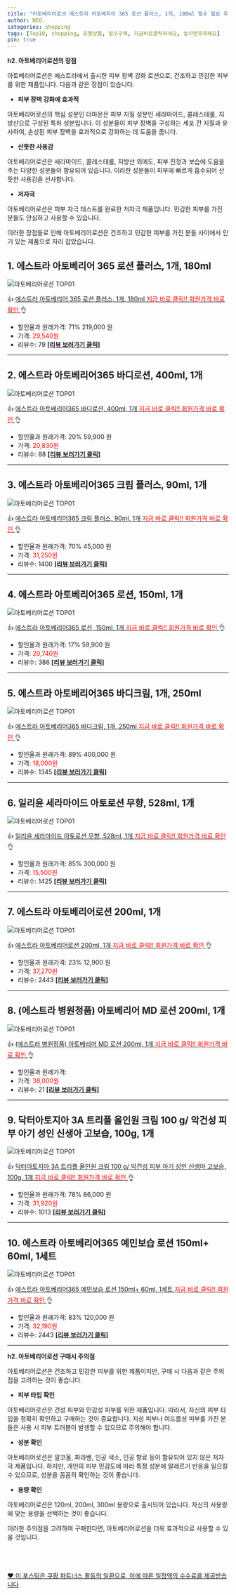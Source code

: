 ```yaml
---
title: "아토베리어로션 에스트라 아토베리어 365 로션 플러스, 1개, 180ml 필수 필요 추천 제품 비교 최저 가격 비교 장점 구매 후기 구매평"
author: NEO.
categories: shopping
tags: [Top10, shopping, 유행상품, 필수구매, 지금바로클릭하세요, 놓치면후회해요]
pin: true
---
```

**h2. 아토베리어로션의 장점**

아토베리어로션은 에스트라에서 출시한 피부 장벽 강화 로션으로, 건조하고 민감한 피부를 위한 제품입니다. 다음과 같은 장점이 있습니다.

* **피부 장벽 강화에 효과적**

아토베리어로션의 핵심 성분인 더마온은 피부 지질 성분인 세라마이드, 콜레스테롤, 지방산으로 구성된 특허 성분입니다. 이 성분들이 피부 장벽을 구성하는 세포 간 지질과 유사하여, 손상된 피부 장벽을 효과적으로 강화하는 데 도움을 줍니다.

* **산뜻한 사용감**

아토베리어로션은 세라마이드, 콜레스테롤, 지방산 외에도, 피부 진정과 보습에 도움을 주는 다양한 성분들이 함유되어 있습니다. 이러한 성분들이 피부에 빠르게 흡수되어 산뜻한 사용감을 선사합니다.

* **저자극**

아토베리어로션은 피부 자극 테스트를 완료한 저자극 제품입니다. 민감한 피부를 가진 분들도 안심하고 사용할 수 있습니다.

이러한 장점들로 인해 아토베리어로션은 건조하고 민감한 피부를 가진 분들 사이에서 인기 있는 제품으로 자리 잡았습니다.

   

## 1. 에스트라 아토베리어 365 로션 플러스, 1개, 180ml

![아토베리어로션 TOP01](https://thumbnail10.coupangcdn.com/thumbnails/remote/490x490ex/image/retail/images/4690401835144025-94ad53c9-f9ab-4a5b-ae5e-8985bf1e627b.jpg)


👍 [에스트라 아토베리어 365 로션 플러스, 1개, 180ml <font color=red> 지금 바로 클릭!! 회원가격 바로 확인 </font> ](https://link.coupang.com/re/AFFSDP?lptag=AF3617701&subid=GithubCoopas&pageKey=6248925733&traceid=V0-153&itemId=12655849052&vendorItemId=79923189403) 👌 


- 할인율과 원래가격: 71%  219,000   원
- 가격: <span style='color:red'>29,540원</span>
- 리뷰수: 79  [**[리뷰 보러가기 클릭]**](https://link.coupang.com/re/AFFSDP?lptag=AF3617701&subid=GithubCoopas&pageKey=6248925733&traceid=V0-153&itemId=12655849052&vendorItemId=79923189403)

---


   

## 2. 에스트라 아토베리어365 바디로션, 400ml, 1개

![아토베리어로션 TOP01](https://thumbnail6.coupangcdn.com/thumbnails/remote/490x490ex/image/retail/images/5059017777210624-9ecafde3-0f3c-464c-845d-de7b2cc8bbdb.jpg)


👍 [에스트라 아토베리어365 바디로션, 400ml, 1개 <font color=red> 지금 바로 클릭!! 회원가격 바로 확인 </font> ](https://link.coupang.com/re/AFFSDP?lptag=AF3617701&subid=GithubCoopas&pageKey=6389831548&traceid=V0-153&itemId=20354959665&vendorItemId=86261430084) 👌 


- 할인율과 원래가격: 20%  59,900   원
- 가격: <span style='color:red'>20,830원</span>
- 리뷰수: 88  [**[리뷰 보러가기 클릭]**](https://link.coupang.com/re/AFFSDP?lptag=AF3617701&subid=GithubCoopas&pageKey=6389831548&traceid=V0-153&itemId=20354959665&vendorItemId=86261430084)

---


   

## 3. 에스트라 아토베리어365 크림 플러스, 90ml, 1개

![아토베리어로션 TOP01](https://thumbnail6.coupangcdn.com/thumbnails/remote/490x490ex/image/retail/images/3017953017724872-96fdd813-e1bf-4673-91bd-9db72e6dcb70.jpg)


👍 [에스트라 아토베리어365 크림 플러스, 90ml, 1개 <font color=red> 지금 바로 클릭!! 회원가격 바로 확인 </font> ](https://link.coupang.com/re/AFFSDP?lptag=AF3617701&subid=GithubCoopas&pageKey=6249008831&traceid=V0-153&itemId=12656558190&vendorItemId=79923886105) 👌 


- 할인율과 원래가격: 70%  45,000   원
- 가격: <span style='color:red'>31,250원</span>
- 리뷰수: 1400  [**[리뷰 보러가기 클릭]**](https://link.coupang.com/re/AFFSDP?lptag=AF3617701&subid=GithubCoopas&pageKey=6249008831&traceid=V0-153&itemId=12656558190&vendorItemId=79923886105)

---


   

## 4. 에스트라 아토베리어365 로션, 150ml, 1개

![아토베리어로션 TOP01](https://thumbnail10.coupangcdn.com/thumbnails/remote/490x490ex/image/vendor_inventory/27d7/e17b7d699c8a455e42c7e7bd4d74320fe87cbbb2f56e5433ce7a0b4b1d9e.jpg)


👍 [에스트라 아토베리어365 로션, 150ml, 1개 <font color=red> 지금 바로 클릭!! 회원가격 바로 확인 </font> ](https://link.coupang.com/re/AFFSDP?lptag=AF3617701&subid=GithubCoopas&pageKey=7168284345&traceid=V0-153&itemId=12801935802&vendorItemId=86793302087) 👌 


- 할인율과 원래가격: 17%  59,900   원
- 가격: <span style='color:red'>20,740원</span>
- 리뷰수: 386  [**[리뷰 보러가기 클릭]**](https://link.coupang.com/re/AFFSDP?lptag=AF3617701&subid=GithubCoopas&pageKey=7168284345&traceid=V0-153&itemId=12801935802&vendorItemId=86793302087)

---


   

## 5. 에스트라 아토베리어365 바디크림, 1개, 250ml

![아토베리어로션 TOP01](https://thumbnail10.coupangcdn.com/thumbnails/remote/490x490ex/image/retail/images/4809415676845158-0c5c5203-ed8e-469f-a156-bb476f3a8c68.jpg)


👍 [에스트라 아토베리어365 바디크림, 1개, 250ml <font color=red> 지금 바로 클릭!! 회원가격 바로 확인 </font> ](https://link.coupang.com/re/AFFSDP?lptag=AF3617701&subid=GithubCoopas&pageKey=7037154004&traceid=V0-153&itemId=17389884100&vendorItemId=86261853560) 👌 


- 할인율과 원래가격: 89%  400,000   원
- 가격: <span style='color:red'>18,000원</span>
- 리뷰수: 1345  [**[리뷰 보러가기 클릭]**](https://link.coupang.com/re/AFFSDP?lptag=AF3617701&subid=GithubCoopas&pageKey=7037154004&traceid=V0-153&itemId=17389884100&vendorItemId=86261853560)

---


   

## 6. 일리윤 세라마이드 아토로션 무향, 528ml, 1개

![아토베리어로션 TOP01](https://thumbnail6.coupangcdn.com/thumbnails/remote/490x490ex/image/retail/images/2977220283279792-57ee4bf6-57db-4561-8fed-d9181ec85777.jpg)


👍 [일리윤 세라마이드 아토로션 무향, 528ml, 1개 <font color=red> 지금 바로 클릭!! 회원가격 바로 확인 </font> ](https://link.coupang.com/re/AFFSDP?lptag=AF3617701&subid=GithubCoopas&pageKey=6936824598&traceid=V0-153&itemId=13311997229&vendorItemId=3335127002) 👌 


- 할인율과 원래가격: 85%  300,000   원
- 가격: <span style='color:red'>15,500원</span>
- 리뷰수: 1425  [**[리뷰 보러가기 클릭]**](https://link.coupang.com/re/AFFSDP?lptag=AF3617701&subid=GithubCoopas&pageKey=6936824598&traceid=V0-153&itemId=13311997229&vendorItemId=3335127002)

---


   

## 7. 에스트라 아토베리어로션 200ml, 1개

![아토베리어로션 TOP01](https://thumbnail7.coupangcdn.com/thumbnails/remote/490x490ex/image/vendor_inventory/b32c/221809f79821efa4a3fa224965634e9e2d9e91f9d631a914af00b4f94e39.png)


👍 [에스트라 아토베리어로션 200ml, 1개 <font color=red> 지금 바로 클릭!! 회원가격 바로 확인 </font> ](https://link.coupang.com/re/AFFSDP?lptag=AF3617701&subid=GithubCoopas&pageKey=46333464&traceid=V0-153&itemId=164704118&vendorItemId=84406196409) 👌 


- 할인율과 원래가격: 23%  12,900   원
- 가격: <span style='color:red'>37,270원</span>
- 리뷰수: 2443  [**[리뷰 보러가기 클릭]**](https://link.coupang.com/re/AFFSDP?lptag=AF3617701&subid=GithubCoopas&pageKey=46333464&traceid=V0-153&itemId=164704118&vendorItemId=84406196409)

---


   

## 8. (에스트라 병원정품) 아토베리어 MD 로션 200ml, 1개

![아토베리어로션 TOP01](https://thumbnail6.coupangcdn.com/thumbnails/remote/490x490ex/image/vendor_inventory/dc0d/43eceef008301be4fc73bd300bd0568ecaa9adf9337d2082037981a15d19.png)


👍 [(에스트라 병원정품) 아토베리어 MD 로션 200ml, 1개 <font color=red> 지금 바로 클릭!! 회원가격 바로 확인 </font> ](https://link.coupang.com/re/AFFSDP?lptag=AF3617701&subid=GithubCoopas&pageKey=7011718883&traceid=V0-153&itemId=19667815326&vendorItemId=82743719956) 👌 


- 할인율과 원래가격: 
- 가격: <span style='color:red'>38,000원</span>
- 리뷰수: 21  [**[리뷰 보러가기 클릭]**](https://link.coupang.com/re/AFFSDP?lptag=AF3617701&subid=GithubCoopas&pageKey=7011718883&traceid=V0-153&itemId=19667815326&vendorItemId=82743719956)

---


   

## 9. 닥터아토지아 3A 트리플 올인원 크림 100 g/ 악건성 피부 아기 성인 신생아 고보습, 100g, 1개

![아토베리어로션 TOP01](https://thumbnail10.coupangcdn.com/thumbnails/remote/490x490ex/image/vendor_inventory/4604/7999a70297b304393f8e13adb847f13c2330b538d2081eebb3503b79e2a3.jpg)


👍 [닥터아토지아 3A 트리플 올인원 크림 100 g/ 악건성 피부 아기 성인 신생아 고보습, 100g, 1개 <font color=red> 지금 바로 클릭!! 회원가격 바로 확인 </font> ](https://link.coupang.com/re/AFFSDP?lptag=AF3617701&subid=GithubCoopas&pageKey=7275772915&traceid=V0-153&itemId=18565821006&vendorItemId=79819558102) 👌 


- 할인율과 원래가격: 78%  86,000   원
- 가격: <span style='color:red'>31,920원</span>
- 리뷰수: 1013  [**[리뷰 보러가기 클릭]**](https://link.coupang.com/re/AFFSDP?lptag=AF3617701&subid=GithubCoopas&pageKey=7275772915&traceid=V0-153&itemId=18565821006&vendorItemId=79819558102)

---


   

## 10. 에스트라 아토베리어365 예민보습 로션 150ml+ 60ml, 1세트

![아토베리어로션 TOP01](https://thumbnail9.coupangcdn.com/thumbnails/remote/490x490ex/image/vendor_inventory/bcce/9966ccbde8f142709cdee5ca7cc3cc6256565bc2f36ff2ad9a2dac53a08c.jpg)


👍 [에스트라 아토베리어365 예민보습 로션 150ml+ 60ml, 1세트 <font color=red> 지금 바로 클릭!! 회원가격 바로 확인 </font> ](https://link.coupang.com/re/AFFSDP?lptag=AF3617701&subid=GithubCoopas&pageKey=4980442062&traceid=V0-153&itemId=6627566615&vendorItemId=83123519402) 👌 


- 할인율과 원래가격: 83%  120,000   원
- 가격: <span style='color:red'>32,190원</span>
- 리뷰수: 2443  [**[리뷰 보러가기 클릭]**](https://link.coupang.com/re/AFFSDP?lptag=AF3617701&subid=GithubCoopas&pageKey=4980442062&traceid=V0-153&itemId=6627566615&vendorItemId=83123519402)

---
**h2. 아토베리어로션 구매시 주의점**

아토베리어로션은 건조하고 민감한 피부를 위한 제품이지만, 구매 시 다음과 같은 주의점을 고려하는 것이 좋습니다.

* **피부 타입 확인**

아토베리어로션은 건성 피부와 민감성 피부를 위한 제품입니다. 따라서, 자신의 피부 타입을 정확히 확인하고 구매하는 것이 중요합니다. 지성 피부나 여드름성 피부를 가진 분들은 사용 시 피부 트러블이 발생할 수 있으므로 주의해야 합니다.

* **성분 확인**

아토베리어로션은 알코올, 파라벤, 인공 색소, 인공 향료 등이 함유되어 있지 않은 저자극 제품입니다. 하지만, 개인의 피부 민감도에 따라 특정 성분에 알레르기 반응을 일으킬 수 있으므로, 성분을 꼼꼼히 확인하는 것이 좋습니다.

* **용량 확인**

아토베리어로션은 120ml, 200ml, 300ml 용량으로 출시되어 있습니다. 자신의 사용량에 맞는 용량을 선택하는 것이 좋습니다.

이러한 주의점을 고려하여 구매한다면, 아토베리어로션을 더욱 효과적으로 사용할 수 있을 것입니다.<br><br><br><br><br> [ ❤  이 포스팅은 쿠팡 파트너스 활동의 일환으로, 이에 따른 일정액의 수수료를 제공받습니다](https://link.coupang.com/a/bcEFyh)